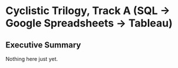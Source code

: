 # Cyclistic Trilogy, Track A (SQL → Google Spreadsheets → Tableau)
## Executive Summary
Nothing here just yet. 
